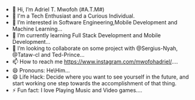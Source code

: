- 👋 Hi, I’m Adriel T. Mwofoh (#A.T.M#)
- 👀 I'm a Tech Enthusiast and a Curious Individual.
- 👀 I’m interested in Software Engineering,Mobile Development and Machine Learning...
- 🌱 I’m currently learning Full Stack Development and Mobile Development...
- 💞️ I’m looking to collaborate on some project with @Sergius-Nyah, @Tataw-cl and Ted-Prince...
- 📫 How to reach me https://www.instagram.com/mwofohadriel/....
- 😄 Pronouns: He\Him...
- 😄 Life Hack: Decide where you want to see yourself in the future, and start working one step towards the accomplishment of that thing.
- ⚡ Fun fact: I love Playing Music and Video games....

<!---
Mwofoh-Adriel/Mwofoh-Adriel is a ✨ special ✨ repository because its `README.md` (this file) appears on your GitHub profile.
You can click the Preview link to take a look at your changes.
--->
